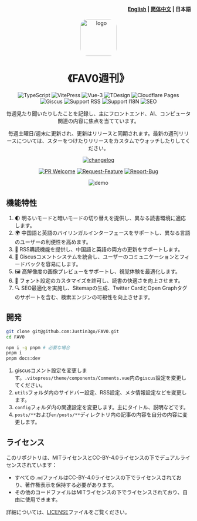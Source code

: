 <h4 align="right"><a href="./README.md">English</a> | <a href="./README.zh.md">简体中文</a> | <strong>日本語</strong></h4>

<div align="center">

<a href="https://fav0.com" target="blank">
  <img src="https://fav0.com/favicon-512x512.png" height="100px" alt="logo" style="border-radius: 20px"/>
</a>

# 《FAV0週刊》

![TypeScript](https://img.shields.io/badge/TypeScript-3178C6?style=for-the-badge&logo=typescript&logoColor=white)
![VitePress](https://img.shields.io/badge/VitePress-646CFF?style=for-the-badge&logo=vite&logoColor=white)
![Vue-3](https://img.shields.io/badge/Vue-3-4FC08D?style=for-the-badge&logo=vue.js&logoColor=white)
![TDesign](https://img.shields.io/badge/TDesign-0052CC?style=for-the-badge&logo=tdesign&logoColor=white)
![Cloudflare Pages](https://img.shields.io/badge/Cloudflare%20Pages-F38020?style=for-the-badge&logo=cloudflare&logoColor=white)
![Giscus](https://img.shields.io/badge/Giscus-181717?style=for-the-badge&logo=github&logoColor=white)
![Support RSS](https://img.shields.io/badge/Support%20RSS-FFA500?style=for-the-badge&logo=rss&logoColor=white)
![Support I18N](https://img.shields.io/badge/Support%20I18N-0078D4?style=for-the-badge&logo=google-translate&logoColor=white)
![SEO](https://img.shields.io/badge/SEO-4285F4?style=for-the-badge&logo=google&logoColor=white)

毎週見たり聞いたりしたことを記録し、主にフロントエンド、AI、コンピュータ関連の内容に焦点を当てています。

毎週土曜日/週末に更新され、更新はリリースと同期されます。最新の週刊リリースについては、スターをつけたりリリースをカスタムでウォッチしたりしてください。

[![changelog](https://img.shields.io/badge/changelog-→-0052CC?style=for-the-badge&logo=ReSharper&logoColor=white)](./CHANGELOG.md)


[![PR Welcome](https://img.shields.io/badge/PR-Welcome-EA4AAA?style=for-the-badge&logo=git&logoColor=white)](https://github.com/Justin3go/FAV0/pulls)
[![Request-Feature](https://img.shields.io/badge/Request-Feature-007BFF?style=for-the-badge&logo=github&logoColor=white)](https://github.com/Justin3go/FAV0/issues/new/choose)
[![Report-Bug](https://img.shields.io/badge/Report-Bug-red?style=for-the-badge&logo=github&logoColor=white)](https://github.com/Justin3go/FAV0/issues/new/choose)

![demo](./images/demo.png)

</div>

## 機能特性


1. 🌓 明るいモードと暗いモードの切り替えを提供し、異なる読書環境に適応します。
2. 🌍 中国語と英語のバイリンガルインターフェースをサポートし、異なる言語のユーザーの利便性を高めます。
3. 📡 RSS購読機能を提供し、中国語と英語の両方の更新をサポートします。
4. 💬 Giscusコメントシステムを統合し、ユーザーのコミュニケーションとフィードバックを容易にします。
5. 🖼️ 高解像度の画像プレビューをサポートし、視覚体験を最適化します。
6. 📜 フォント設定のカスタマイズを許可し、読書の快適さを向上させます。
7. 🔍 SEO最適化を実施し、Sitemapの生成、Twitter CardとOpen Graphタグのサポートを含む、検索エンジンの可視性を向上させます。


## 開発

```bash
git clone git@github.com:Justin3go/FAV0.git
cd FAV0

npm i -g pnpm # 必要な場合
pnpm i
pnpm docs:dev
```
1. giscusコメント設定を変更します。`.vitepress/theme/components/Comments.vue`内の`giscus`設定を変更してください。
2. `utils`フォルダ内のサイドバー設定、RSS設定、メタ情報設定などを変更します。
3. `config`フォルダ内の関連設定を変更します。主にタイトル、説明などです。
4. `posts/**`および`en/posts/**`ディレクトリ内の記事の内容を自分の内容に変更します。

## ライセンス

このリポジトリは、MITライセンスとCC-BY-4.0ライセンスの下でデュアルライセンスされています：

- すべての`.md`ファイルはCC-BY-4.0ライセンスの下でライセンスされており、著作権表示を保持する必要があります。
- その他のコードファイルはMITライセンスの下でライセンスされており、自由に使用できます。

詳細については、[LICENSE](./LICENSE)ファイルをご覧ください。
